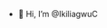 - 👋 Hi, I’m @IkiliagwuC

<!---
IkiliagwuC/IkiliagwuC is a ✨ special ✨ repository because its `README.md` (this file) appears on your GitHub profile.
You can click the Preview link to take a look at your changes.
--->
